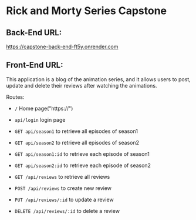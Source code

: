 # Rick and Morty Series Capstone

## Back-End URL: 
https://capstone-back-end-ft5y.onrender.com

## Front-End URL: 

This application is a blog of the animation series, and it allows users to post, update and delete their reviews after watching the animations.

Routes:
- `/`                       Home page("https://") 
- `api/login`               login page

- `GET api/season1`         to retrieve all episodes of season1
- `GET api/season2`         to retrieve all episodes of season2

- `GET api/season1:id`      to retrieve each episode of season1
- `GET api/season2:id`      to retrieve each episode of season2

- `GET /api/reviews`        to retrieve all reviews
- `POST /api/reviews`       to create new review
- `PUT /api/reviews/:id`    to update a review 
- `DELETE /api/reviews/:id` to delete a review 

